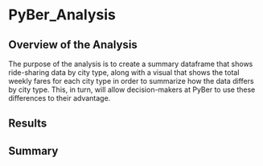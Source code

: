# PyBer_Analysis

## Overview of the Analysis
The purpose of the analysis is to create a summary dataframe that shows ride-sharing data by city type, along with a visual that shows the total weekly fares for each city type in order to summarize how the data differs by city type. This, in turn, will allow decision-makers at PyBer to use these differences to their advantage.  
## Results

## Summary
